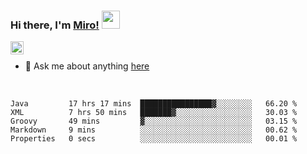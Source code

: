 ### Hi there, I'm [Miro!](https://castariva18.github.io/)  <img src="https://github.com/TheDudeThatCode/TheDudeThatCode/blob/master/Assets/Hi.gif" width="29px">

<a href="https://discord.gg/bhPzjwR">
  <img align="left" alt="Clown Discord" width="21px" src="https://cdn4.iconfinder.com/data/icons/logos-and-brands/512/91_Discord_logo_logos-512.png" />
</a>

<br />

- 💬 Ask me about anything [here](https://github.com/castariva18/castariva18/issues)

<br />

<!--START_SECTION:waka-->
```text
Java         17 hrs 17 mins  ████████████████▓░░░░░░░░   66.20 % 
XML          7 hrs 50 mins   ███████▓░░░░░░░░░░░░░░░░░   30.03 % 
Groovy       49 mins         ▓░░░░░░░░░░░░░░░░░░░░░░░░   03.15 % 
Markdown     9 mins          ░░░░░░░░░░░░░░░░░░░░░░░░░   00.62 % 
Properties   0 secs          ░░░░░░░░░░░░░░░░░░░░░░░░░   00.01 % 
```
<!--END_SECTION:waka-->
